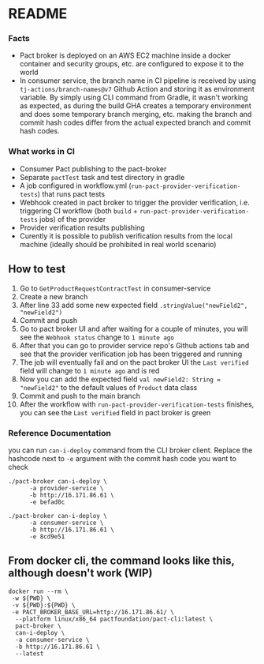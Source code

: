 # README
### Facts
- Pact broker is deployed on an AWS EC2 machine inside a docker container and
  security groups, etc. are configured to expose it to the world
- In consumer service, the branch name in CI pipeline is received by using `tj-actions/branch-names@v7`
  Github Action and storing it as environment variable. By simply using CLI command from Gradle,
  it wasn't working as expected, as during the build GHA creates a temporary environment and does
  some temporary branch merging, etc. making the branch and commit hash codes differ from the
  actual expected branch and commit hash codes.
### What works in CI
- Consumer Pact publishing to the pact-broker
- Separate `pactTest` task and test directory in gradle
- A job configured in workflow.yml (`run-pact-provider-verification-tests`) that runs pact tests
- Webhook created in pact broker to trigger the provider verification, i.e. triggering CI workflow
  (both `build` + `run-pact-provider-verification-tests` jobs) of the provider
- Provider verification results publishing
- Curently it is possible to publish verification results from the local machine
  (ideally should be prohibited in real world scenario)

## How to test

1. Go to `GetProductRequestContractTest` in consumer-service
2. Create a new branch
3. After line 33 add some new expected field `.stringValue("newField2", "newField2")`
4. Commit and push
5. Go to pact broker UI and after waiting for a couple of minutes, you will see the `Webhook status` change to `1 minute ago`
6. After that you can go to provider service repo's Github actions tab and see that the provider verification job has been triggered and running
7. The job will eventually fail and on the pact broker UI the `Last verified` field will change to `1 minute ago` and is red
8. Now you can add the expected field `val newField2: String = "newField2"` to the default values of `Product` data class
9. Commit and push to the main branch
10. After the workflow with `run-pact-provider-verification-tests` finishes, you can see the `Last verified` field in pact broker is green

### Reference Documentation
you can run `can-i-deploy` command from the CLI broker client. Replace the hashcode next to `-e` argument with the commit hash code you want to check
```
./pact-broker can-i-deploy \
      -a provider-service \
      -b http://16.171.86.61 \
      -e befad0c
```

```
./pact-broker can-i-deploy \
      -a consumer-service \
      -b http://16.171.86.61 \
      -e 8cd9e51
```

## From docker cli, the command looks like this, although doesn't work (WIP)
```
docker run --rm \
 -w ${PWD} \
 -v ${PWD}:${PWD} \
 -e PACT_BROKER_BASE_URL=http://16.171.86.61/ \
  --platform linux/x86_64 pactfoundation/pact-cli:latest \
  pact-broker \
  can-i-deploy \
  -a consumer-service \
  -b http://16.171.86.61 \
  --latest
```